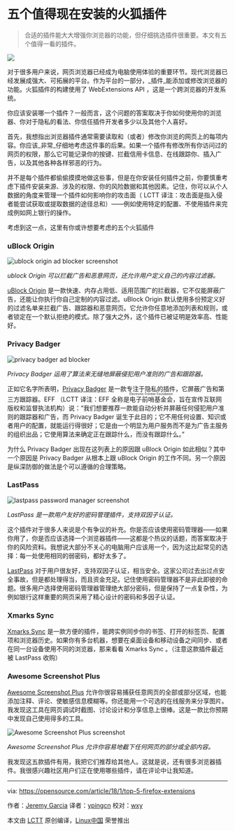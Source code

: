 五个值得现在安装的火狐插件
======

> 合适的插件能大大增强你浏览器的功能，但仔细挑选插件很重要。本文有五个值得一看的插件。

![](https://opensource.com/sites/default/files/styles/image-full-size/public/lead-images/firefox_blue_lead.jpg)

对于很多用户来说，网页浏览器已经成为电脑使用体验的重要环节。现代浏览器已经发展成强大、可拓展的平台。作为平台的一部分，_插件_能添加或修改浏览器的功能。火狐插件的构建使用了 WebExtensions API ，这是一个跨浏览器的开发系统。

你应该安装哪一个插件？一般而言，这个问题的答案取决于你如何使用你的浏览器、你对于隐私的看法、你信任插件开发者多少以及其他个人喜好。

首先，我想指出浏览器插件通常需要读取和（或者）修改你浏览的网页上的每项内容。你应该_非常_仔细地考虑这件事的后果。如果一个插件有修改所有你访问过的网页的权限，那么它可能记录你的按键、拦截信用卡信息、在线跟踪你、插入广告，以及其他各种各样邪恶的行为。

并不是每个插件都偷偷摸摸地做这些事，但是在你安装任何插件之前，你要慎重考虑下插件安装来源、涉及的权限、你的风险数据和其他因素。记住，你可以从个人数据的角度来管理一个插件如何影响你的攻击面（ LCTT 译注：攻击面是指入侵者能尝试获取或提取数据的途径总和）——例如使用特定的配置、不使用插件来完成例如网上银行的操作。

考虑到这一点，这里有你或许想要考虑的五个火狐插件

### uBlock Origin

![ublock origin ad blocker screenshot][2]

*ublock Origin 可以拦截广告和恶意网页，还允许用户定义自己的内容过滤器。*

[uBlock Origin][3] 是一款快速、内存占用低、适用范围广的拦截器，它不仅能屏蔽广告，还能让你执行你自己定制的内容过滤。uBlock Origin 默认使用多份预定义好的过滤名单来拦截广告、跟踪器和恶意网页。它允许你任意地添加列表和规则，或者锁定在一个默认拒绝的模式。除了强大之外，这个插件已被证明是效率高、性能好。

### Privacy Badger

![privacy badger ad blocker][5]

*Privacy Badger 运用了算法来无缝地屏蔽侵犯用户准则的广告和跟踪器。*

正如它名字所表明，[Privacy Badger][6] 是一款专注于隐私的插件，它屏蔽广告和第三方跟踪器。EFF （LCTT 译注：EFF 全称是<ruby>电子前哨基金会<rt>Electronic Frontier Foundation</rt></ruby>，旨在宣传互联网版权和监督执法机构）说：“我们想要推荐一款能自动分析并屏蔽任何侵犯用户准则的跟踪器和广告，而 Privacy Badger 诞生于此目的；它不用任何设置、知识或者用户的配置，就能运行得很好；它是由一个明显为用户服务而不是为广告主服务的组织出品；它使用算法来确定正在跟踪什么，而没有跟踪什么。”

为什么 Privacy Badger 出现在这列表上的原因跟 uBlock Origin 如此相似？其中一个原因是 Privacy Badger 从根本上跟 uBlock Origin 的工作不同。另一个原因是纵深防御的做法是个可以遵循的合理策略。

### LastPass

![lastpass password manager screenshot][8]

*LastPass 是一款用户友好的密码管理插件，支持双因子认证。*

这个插件对于很多人来说是个有争议的补充。你是否应该使用密码管理器——如果你用了，你是否应该选择一个浏览器插件——这都是个热议的话题，而答案取决于你的风险资料。我想说大部分不关心的电脑用户应该用一个，因为这比起常见的选择：每一处使用相同的弱密码，都好太多了。

[LastPass][9] 对于用户很友好，支持双因子认证，相当安全。这家公司过去出过点安全事故，但是都处理得当，而且资金充足。记住使用密码管理器不是非此即彼的命题。很多用户选择使用密码管理器管理绝大部分密码，但是保持了一点复杂性，为例如银行这样重要的网页采用了精心设计的密码和多因子认证。

### Xmarks Sync

[Xmarks Sync][10] 是一款方便的插件，能跨实例同步你的书签、打开的标签页、配置项和浏览器历史。如果你有多台机器，想要在桌面设备和移动设备之间同步、或者在同一台设备使用不同的浏览器，那来看看 Xmarks Sync 。（注意这款插件最近被 LastPass 收购）

### Awesome Screenshot Plus

[Awesome Screenshot Plus][11] 允许你很容易捕获任意网页的全部或部分区域，也能添加注释、评论、使敏感信息模糊等。你还能用一个可选的在线服务来分享图片。我发现这工具在网页调试时截图、讨论设计和分享信息上很棒。这是一款比你预期中发现自己使用得多的工具。

![Awesome Screenshot Plus screenshot][13]

*Awesome Screenshot Plus 允许你容易地截下任何网页的部分或全部内容。*

我发现这五款插件有用，我把它们推荐给其他人。这就是说，还有很多浏览器插件。我很感兴趣社区用户们正在使用哪些插件，请在评论中让我知道。

--------------------------------------------------------------------------------

via: https://opensource.com/article/18/1/top-5-firefox-extensions

作者：[Jeremy Garcia][a]
译者：[ypingcn](https://github.com/ypingcn)
校对：[wxy](https://github.com/wxy)

本文由 [LCTT](https://github.com/LCTT/TranslateProject) 原创编译，[Linux中国](https://linux.cn/) 荣誉推出

[a]: https://opensource.com/users/jeremy-garcia
[2]: https://opensource.com/sites/default/files/ublock.png 
[3]: https://addons.mozilla.org/en-US/firefox/addon/ublock-origin/
[5]: https://opensource.com/sites/default/files/images/life-uploads/privacy_badger_1.0.1.png 
[6]: https://www.eff.org/privacybadger
[8]: https://opensource.com/sites/default/files/images/life-uploads/lastpass4.jpg
[9]: https://addons.mozilla.org/en-US/firefox/addon/lastpass-password-manager/
[10]: https://addons.mozilla.org/en-US/firefox/addon/xmarks-sync/
[11]: https://addons.mozilla.org/en-US/firefox/addon/screenshot-capture-annotate/
[13]: https://opensource.com/sites/default/files/screenshot_from_2018-01-04_17-11-32.png
